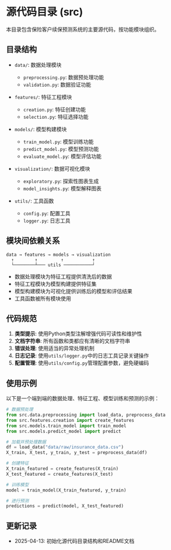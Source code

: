 # 源代码目录 (src)

本目录包含保险客户续保预测系统的主要源代码，按功能模块组织。

## 目录结构

- `data/`: 数据处理模块
  - `preprocessing.py`: 数据预处理功能
  - `validation.py`: 数据验证功能
  
- `features/`: 特征工程模块
  - `creation.py`: 特征创建功能
  - `selection.py`: 特征选择功能
  
- `models/`: 模型构建模块
  - `train_model.py`: 模型训练功能
  - `predict_model.py`: 模型预测功能
  - `evaluate_model.py`: 模型评估功能
  
- `visualization/`: 数据可视化模块
  - `exploratory.py`: 探索性图表生成
  - `model_insights.py`: 模型解释图表
  
- `utils/`: 工具函数
  - `config.py`: 配置工具
  - `logger.py`: 日志工具

## 模块间依赖关系

```
data → features → models → visualization
  ↑        ↑         ↑           ↑
  └────────┴─── utils ───────────┘
```

- 数据处理模块为特征工程提供清洗后的数据
- 特征工程模块为模型构建提供特征集
- 模型构建模块为可视化提供训练后的模型和评估结果
- 工具函数被所有模块使用

## 代码规范

1. **类型提示**: 使用Python类型注解增强代码可读性和维护性
2. **文档字符串**: 所有函数和类都应有清晰的文档字符串
3. **错误处理**: 使用适当的异常处理机制
4. **日志记录**: 使用`utils/logger.py`中的日志工具记录关键操作
5. **配置管理**: 使用`utils/config.py`管理配置参数，避免硬编码

## 使用示例

以下是一个端到端的数据处理、特征工程、模型训练和预测的示例：

```python
# 数据预处理
from src.data.preprocessing import load_data, preprocess_data
from src.features.creation import create_features
from src.models.train_model import train_model
from src.models.predict_model import predict

# 加载并预处理数据
df = load_data("data/raw/insurance_data.csv")
X_train, X_test, y_train, y_test = preprocess_data(df)

# 创建特征
X_train_featured = create_features(X_train)
X_test_featured = create_features(X_test)

# 训练模型
model = train_model(X_train_featured, y_train)

# 进行预测
predictions = predict(model, X_test_featured)
```

## 更新记录

- 2025-04-13: 初始化源代码目录结构和README文档 